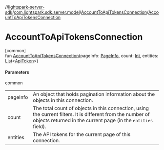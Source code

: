 //[lightspark-server-sdk](../../../index.md)/[com.lightspark.sdk.server.model](../index.md)/[AccountToApiTokensConnection](index.md)/[AccountToApiTokensConnection](-account-to-api-tokens-connection.md)

# AccountToApiTokensConnection

[common]\
fun [AccountToApiTokensConnection](-account-to-api-tokens-connection.md)(pageInfo: [PageInfo](../-page-info/index.md), count: [Int](https://kotlinlang.org/api/latest/jvm/stdlib/kotlin/-int/index.html), entities: [List](https://kotlinlang.org/api/latest/jvm/stdlib/kotlin.collections/-list/index.html)&lt;[ApiToken](../-api-token/index.md)&gt;)

#### Parameters

common

| | |
|---|---|
| pageInfo | An object that holds pagination information about the objects in this connection. |
| count | The total count of objects in this connection, using the current filters. It is different from the number of objects returned in the current page (in the `entities` field). |
| entities | The API tokens for the current page of this connection. |
